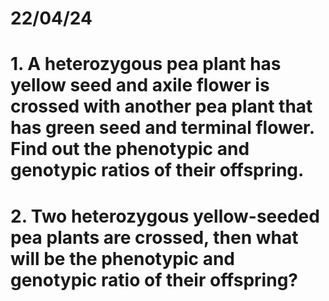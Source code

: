 # 22/04/24

# 1. A heterozygous pea plant has yellow seed and axile flower is crossed with another pea plant that has green seed and terminal flower. Find out the phenotypic and genotypic ratios of their offspring. 

# 2. Two heterozygous yellow-seeded pea plants are crossed, then what will be the phenotypic and genotypic ratio of their offspring? 